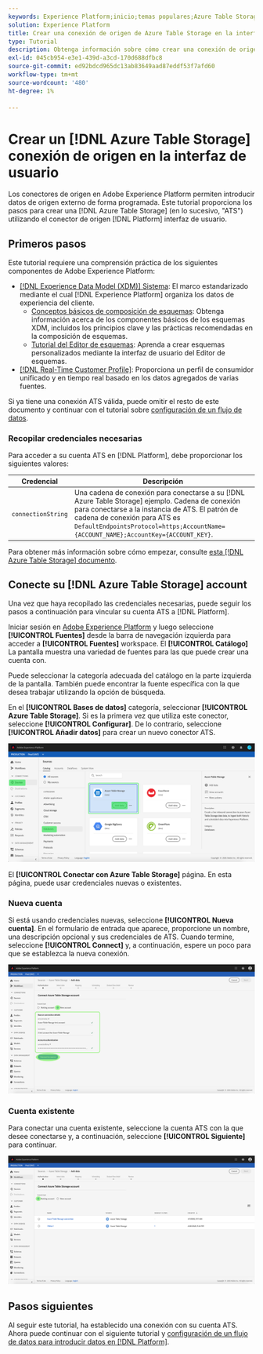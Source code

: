 ```yaml
---
keywords: Experience Platform;inicio;temas populares;Azure Table Storage;almacenamiento de tablas de Azure;ats;ATS
solution: Experience Platform
title: Crear una conexión de origen de Azure Table Storage en la interfaz de usuario
type: Tutorial
description: Obtenga información sobre cómo crear una conexión de origen de Azure Table Storage mediante la interfaz de usuario de Adobe Experience Platform.
exl-id: 045cb954-e3e1-439d-a3cd-170d688dfbc8
source-git-commit: ed92bdcd965dc13ab83649aad87eddf53f7afd60
workflow-type: tm+mt
source-wordcount: '480'
ht-degree: 1%

---
```


# Crear un [!DNL Azure Table Storage] conexión de origen en la interfaz de usuario

Los conectores de origen en Adobe Experience Platform permiten introducir datos de origen externo de forma programada. Este tutorial proporciona los pasos para crear una [!DNL Azure Table Storage] (en lo sucesivo, &quot;ATS&quot;) utilizando el conector de origen [!DNL Platform] interfaz de usuario.

## Primeros pasos

Este tutorial requiere una comprensión práctica de los siguientes componentes de Adobe Experience Platform:

* [[!DNL Experience Data Model (XDM)] Sistema](../../../../../xdm/home.md): El marco estandarizado mediante el cual [!DNL Experience Platform] organiza los datos de experiencia del cliente.
   * [Conceptos básicos de composición de esquemas](../../../../../xdm/schema/composition.md): Obtenga información acerca de los componentes básicos de los esquemas XDM, incluidos los principios clave y las prácticas recomendadas en la composición de esquemas.
   * [Tutorial del Editor de esquemas](../../../../../xdm/tutorials/create-schema-ui.md): Aprenda a crear esquemas personalizados mediante la interfaz de usuario del Editor de esquemas.
* [[!DNL Real-Time Customer Profile]](../../../../../profile/home.md): Proporciona un perfil de consumidor unificado y en tiempo real basado en los datos agregados de varias fuentes.

Si ya tiene una conexión ATS válida, puede omitir el resto de este documento y continuar con el tutorial sobre [configuración de un flujo de datos](../../dataflow/databases.md).

### Recopilar credenciales necesarias

Para acceder a su cuenta ATS en [!DNL Platform], debe proporcionar los siguientes valores:

| Credencial | Descripción |
| ---------- | ----------- |
| `connectionString` | Una cadena de conexión para conectarse a su [!DNL Azure Table Storage] ejemplo. Cadena de conexión para conectarse a la instancia de ATS. El patrón de cadena de conexión para ATS es `DefaultEndpointsProtocol=https;AccountName={ACCOUNT_NAME};AccountKey={ACCOUNT_KEY}`. |

Para obtener más información sobre cómo empezar, consulte [esta [!DNL Azure Table Storage] documento](https://docs.microsoft.com/en-us/azure/storage/common/storage-introduction).

## Conecte su [!DNL Azure Table Storage] account

Una vez que haya recopilado las credenciales necesarias, puede seguir los pasos a continuación para vincular su cuenta ATS a [!DNL Platform].

Iniciar sesión en [Adobe Experience Platform](https://platform.adobe.com) y luego seleccione **[!UICONTROL Fuentes]** desde la barra de navegación izquierda para acceder a **[!UICONTROL Fuentes]** workspace. El **[!UICONTROL Catálogo]** La pantalla muestra una variedad de fuentes para las que puede crear una cuenta con.

Puede seleccionar la categoría adecuada del catálogo en la parte izquierda de la pantalla. También puede encontrar la fuente específica con la que desea trabajar utilizando la opción de búsqueda.

En el **[!UICONTROL Bases de datos]** categoría, seleccionar **[!UICONTROL Azure Table Storage]**. Si es la primera vez que utiliza este conector, seleccione **[!UICONTROL Configurar]**. De lo contrario, seleccione **[!UICONTROL Añadir datos]** para crear un nuevo conector ATS.

![catalogar](../../../../images/tutorials/create/ats/catalog.png)

El **[!UICONTROL Conectar con Azure Table Storage]** página. En esta página, puede usar credenciales nuevas o existentes.

### Nueva cuenta

Si está usando credenciales nuevas, seleccione **[!UICONTROL Nueva cuenta]**. En el formulario de entrada que aparece, proporcione un nombre, una descripción opcional y sus credenciales de ATS. Cuando termine, seleccione **[!UICONTROL Connect]** y, a continuación, espere un poco para que se establezca la nueva conexión.

![conectar](../../../../images/tutorials/create/ats/new.png)

### Cuenta existente

Para conectar una cuenta existente, seleccione la cuenta ATS con la que desee conectarse y, a continuación, seleccione **[!UICONTROL Siguiente]** para continuar.

![existente](../../../../images/tutorials/create/ats/existing.png)

## Pasos siguientes

Al seguir este tutorial, ha establecido una conexión con su cuenta ATS. Ahora puede continuar con el siguiente tutorial y [configuración de un flujo de datos para introducir datos en [!DNL Platform]](../../dataflow/databases.md).
